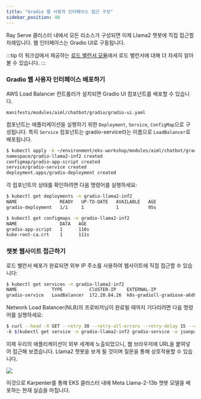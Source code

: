 ```yaml
---
title: "Gradio 웹 사용자 인터페이스 접근 구성"
sidebar_position: 40
---
```


Ray Serve 클러스터 내에서 모든 리소스가 구성되면 이제 Llama2 챗봇에 직접 접근할 차례입니다. 웹 인터페이스는 Gradio UI로 구동됩니다.

:::tip
이 워크샵에서 제공하는 [로드 밸런서 모듈](../../fundamentals/exposing/loadbalancer/index.md)에서 로드 밸런서에 대해 더 자세히 알아볼 수 있습니다.
:::

### Gradio 웹 사용자 인터페이스 배포하기

AWS Load Balancer 컨트롤러가 설치되면 Gradio UI 컴포넌트를 배포할 수 있습니다.

```file
manifests/modules/aiml/chatbot/gradio/gradio-ui.yaml
```

컴포넌트는 애플리케이션을 실행하기 위한 `Deployment`, `Service`, `ConfigMap`으로 구성됩니다. 특히 `Service` 컴포넌트는 gradio-service라는 이름으로 `LoadBalancer`로 배포됩니다.

```bash
$ kubectl apply -k ~/environment/eks-workshop/modules/aiml/chatbot/gradio
namespace/gradio-llama2-inf2 created
configmap/gradio-app-script created
service/gradio-service created
deployment.apps/gradio-deployment created
```

각 컴포넌트의 상태를 확인하려면 다음 명령어를 실행하세요:

```bash
$ kubectl get deployments -n gradio-llama2-inf2
NAME                READY   UP-TO-DATE   AVAILABLE   AGE
gradio-deployment   1/1     1            1           95s
```

```bash
$ kubectl get configmaps -n gradio-llama2-inf2
NAME                DATA   AGE
gradio-app-script   1      110s
kube-root-ca.crt    1      111s
```

### 챗봇 웹사이트 접근하기

로드 밸런서 배포가 완료되면 외부 IP 주소를 사용하여 웹사이트에 직접 접근할 수 있습니다:

```bash wait=10
$ kubectl get services -n gradio-llama2-inf2
NAME             TYPE          ClUSTER-IP    EXTERNAL-IP                                                                      PORT(S)         AGE
gradio-service   LoadBalancer  172.20.84.26  k8s-gradioll-gradiose-a6d0b586ce-06885d584b38b400.elb.us-west-2.amazonaws.com    80:30802/TCP    8m42s
```

Network Load Balancer(NLB)의 프로비저닝이 완료될 때까지 기다리려면 다음 명령어를 실행하세요:

```bash wait=240 timeout=600
$ curl --head -X GET --retry 30 --retry-all-errors --retry-delay 15 --connect-timeout 5 --max-time 10 \
-k $(kubectl get service -n gradio-llama2-inf2 gradio-service -o jsonpath="{.status.loadBalancer.ingress[*].hostname}{'\n'}")
```

이제 우리의 애플리케이션이 외부 세계에 노출되었으니, 웹 브라우저에 URL을 붙여넣어 접근해 보겠습니다. Llama2 챗봇을 보게 될 것이며 질문을 통해 상호작용할 수 있습니다.

<Browser url="http://k8s-gradioll-gradiose-a6d0b586ce-06885d584b38b400.elb.us-west-2.amazonaws.com">
<img src={require('@site/static/img/sample-app-screens/chatbot.webp').default}/>
</Browser>

이것으로 Karpenter를 통해 EKS 클러스터 내에 Meta Llama-2-13b 챗봇 모델을 배포하는 현재 실습을 마칩니다.